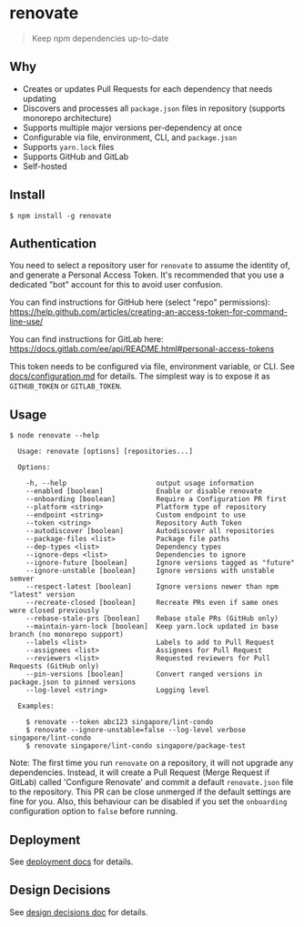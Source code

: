 # renovate

> Keep npm dependencies up-to-date

##  Why

- Creates or updates Pull Requests for each dependency that needs updating
- Discovers and processes all `package.json` files in repository (supports monorepo architecture)
- Supports multiple major versions per-dependency at once
- Configurable via file, environment, CLI, and `package.json`
- Supports `yarn.lock` files
- Supports GitHub and GitLab
- Self-hosted

## Install

```
$ npm install -g renovate
```

## Authentication

You need to select a repository user for `renovate` to assume the identity of, and generate a Personal Access Token. It's recommended that you use a dedicated "bot" account for this to avoid user confusion.

You can find instructions for GitHub here (select "repo" permissions): https://help.github.com/articles/creating-an-access-token-for-command-line-use/

You can find instructions for GitLab here: https://docs.gitlab.com/ee/api/README.html#personal-access-tokens

This token needs to be configured via file, environment variable, or CLI. See [docs/configuration.md](docs/configuration.md) for details.
The simplest way is to expose it as `GITHUB_TOKEN` or `GITLAB_TOKEN`.

## Usage

```
$ node renovate --help

  Usage: renovate [options] [repositories...]

  Options:

    -h, --help                      output usage information
    --enabled [boolean]             Enable or disable renovate
    --onboarding [boolean]          Require a Configuration PR first
    --platform <string>             Platform type of repository
    --endpoint <string>             Custom endpoint to use
    --token <string>                Repository Auth Token
    --autodiscover [boolean]        Autodiscover all repositories
    --package-files <list>          Package file paths
    --dep-types <list>              Dependency types
    --ignore-deps <list>            Dependencies to ignore
    --ignore-future [boolean]       Ignore versions tagged as "future"
    --ignore-unstable [boolean]     Ignore versions with unstable semver
    --respect-latest [boolean]      Ignore versions newer than npm "latest" version
    --recreate-closed [boolean]     Recreate PRs even if same ones were closed previously
    --rebase-stale-prs [boolean]    Rebase stale PRs (GitHub only)
    --maintain-yarn-lock [boolean]  Keep yarn.lock updated in base branch (no monorepo support)
    --labels <list>                 Labels to add to Pull Request
    --assignees <list>              Assignees for Pull Request
    --reviewers <list>              Requested reviewers for Pull Requests (GitHub only)
    --pin-versions [boolean]        Convert ranged versions in package.json to pinned versions
    --log-level <string>            Logging level

  Examples:

    $ renovate --token abc123 singapore/lint-condo
    $ renovate --ignore-unstable=false --log-level verbose singapore/lint-condo
    $ renovate singapore/lint-condo singapore/package-test
```

Note: The first time you run `renovate` on a repository, it will not upgrade any dependencies. Instead, it will create a Pull Request (Merge Request if GitLab) called 'Configure Renovate' and commit a default `renovate.json` file to the repository. This PR can be close unmerged if the default settings are fine for you. Also, this behaviour can be disabled if you set the `onboarding` configuration option to `false` before running.

## Deployment

See [deployment docs](docs/deployment.md) for details.

## Design Decisions

See [design decisions doc](docs/design-decisions.md) for details.
